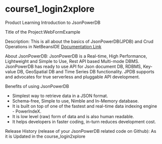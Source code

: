 # course1_login2xplore
Product Learning Introduction to JsonPowerDB

Title of the Project:WebFormExample

Description: This is all about the basics of JsonPowerDB(JPDB) and Crud Operations in NetBeansIDE
[Documentation Link](http://login2explore.com/jpdb/docs.html)

About JsonPowerDB:
 JsonPowerDB is a Real-time, High Performance, Lightweight and Simple to Use, Rest API based Multi-mode DBMS. JsonPowerDB has ready to use API for Json document DB, RDBMS, Key-value DB, GeoSpatial DB and Time Series DB functionality. JPDB supports and advocates for true serverless and pluggable API development.

Benefits of using JsonPowerDB
- Simplest way to retrieve data in a JSON format.
- Schema-free, Simple to use, Nimble and In-Memory database.
- It is built on top of one of the fastest and real-time data indexing engine - PowerIndeX.
- It is low level (raw) form of data and is also human readable.
- It helps developers in faster coding, in-turn reduces development cost.


Release History (release of your JsonPowerDB related code on Github):
  As it is Updated in the course_login2xplore 
